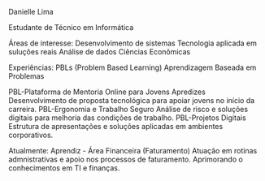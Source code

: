 Danielle Lima

Estudante de Técnico em Informática

Áreas de interesse:
Desenvolvimento de sistemas 
Tecnologia aplicada em suluções reais
Análise de dados
Ciências Econômicas

Experiências:
PBLs (Problem Based Learning)
Aprendizagem Baseada em Problemas

PBL-Plataforma de Mentoria Online para Jovens Apredizes
Desenvolvimento de proposta tecnológica para apoiar jovens no início da carreira.
PBL-Ergonomia e Trabalho Seguro
Análise de risco e soluções digitais para melhoria das condições de trabalho.
PBL-Projetos Digitais 
Estrutura de apresentações e soluções aplicadas em ambientes corporativos.

Atualmente:
Aprendiz - Área Financeira (Faturamento) 
Atuação em rotinas admnistrativas e apoio nos processos de faturamento.
 Aprimorando o conhecimentos em TI e finanças.
